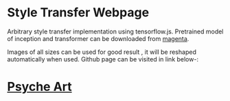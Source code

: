 # Style Transfer Webpage
Arbitrary style transfer implementation using tensorflow.js.
Pretrained model of inception and transformer can be downloaded from 
[magenta](https://magenta.tensorflow.org).

Images of all sizes can be used for good result , it will be reshaped automatically when used.
Github page can be visited in link below-:
# [Psyche Art](https://nikhilr068.github.io/style-transfer/)
